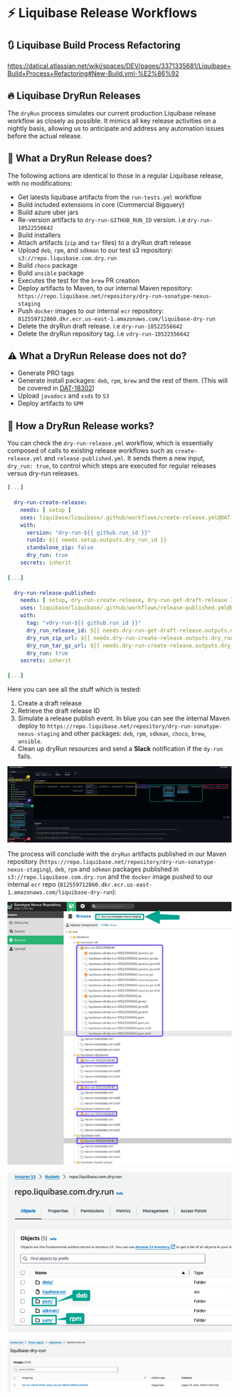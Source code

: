# :zap: Liquibase Release Workflows

## :arrows_clockwise: Liquibase Build Process Refactoring

https://datical.atlassian.net/wiki/spaces/DEV/pages/3371335681/Liquibase+Build+Process+Refactoring#New-Build.yml-%E2%86%92

## :fire: Liquibase DryRun Releases

The `dryRun` process simulates our current production Liquibase release workflow as closely as possible. It mimics all key release activities on a nightly basis, allowing us to anticipate and address any automation issues before the actual release.

## :star2: What a DryRun Release does?

The following actions are identical to those in a regular Liquibase release, with no modifications:

- Get latests liquibase artifacts from the `run-tests.yml` workflow
- Build included extensions in core (Commercial Bigquery)
- Build azure uber jars
- Re-version artifacts to `dry-run-GITHUB_RUN_ID` version. i.e `dry-run-10522556642`
- Build installers
- Attach artifacts (`zip` and `tar` files) to a dryRun draft release
- Upload `deb`, `rpm`, and `sdkman` to our test s3 repository: `s3://repo.liquibase.com.dry.run`
- Build `choco` package
- Build `ansible` package
- Executes the test for the `brew` PR creation
- Deploy artifacts to Maven, to our internal Maven repository: `https://repo.liquibase.net/repository/dry-run-sonatype-nexus-staging`
- Push `docker` images to our internal `ecr` repository: `812559712860.dkr.ecr.us-east-1.amazonaws.com/liquibase-dry-run`
- Delete the dryRun draft release. i.e `dry-run-10522556642`
- Delete the dryRun repository tag. i.e `vdry-run-10522556642`

## :warning: What a DryRun Release does not do?

- Generate PRO tags
- Generate install packages: `deb`, `rpm`, `brew` and the rest of them. (This will be covered in [DAT-18302](https://datical.atlassian.net/browse/DAT-18302))
- Upload `javadocs` and `xsds` to `S3`
- Deploy artifacts to `GPM`

## :wrench: How a DryRun Release works?

You can check the `dry-run-release.yml` workflow, which is essentially composed of calls to existing release workflows such as `create-release.yml` and `release-published.yml`. It sends them a new input, `dry_run: true`, to control which steps are executed for regular releases versus dry-run releases.

```yml
[...]

  dry-run-create-release:
    needs: [ setup ]
    uses: liquibase/liquibase/.github/workflows/create-release.yml@DAT-20180
    with:
      version: "dry-run-${{ github.run_id }}"
      runId: ${{ needs.setup.outputs.dry_run_id }}
      standalone_zip: false
      dry_run: true
    secrets: inherit

[...]

  dry-run-release-published:
    needs: [ setup, dry-run-create-release, dry-run-get-draft-release ]
    uses: liquibase/liquibase/.github/workflows/release-published.yml@DAT-20180
    with:
      tag: "vdry-run-${{ github.run_id }}"
      dry_run_release_id: ${{ needs.dry-run-get-draft-release.outputs.dry_run_release_id }}
      dry_run_zip_url: ${{ needs.dry-run-create-release.outputs.dry_run_zip_url }}
      dry_run_tar_gz_url: ${{ needs.dry-run-create-release.outputs.dry_run_tar_gz_url }}
      dry_run: true
    secrets: inherit

[...]
```

Here you can see all the stuff which is tested:

1. Create a draft release
2. Retrieve the draft release ID
3. Simulate a release publish event. In blue you can see the internal Maven deploy to `https://repo.liquibase.net/repository/dry-run-sonatype-nexus-staging` and other packages: `deb`, `rpm`, `sdkman`, `choco`, `brew`, `ansible`.
4. Clean up dryRun resources and send a **Slack** notification if the `dy-run` fails.

![](./doc/img/dry-run.png)

The process will conclude with the `dryRun` artifacts published in our Maven repository (`https://repo.liquibase.net/repository/dry-run-sonatype-nexus-staging`), `deb`, `rpm` and `sdkman` packages published in `s3://repo.liquibase.com.dry.run` and the `docker` image pushed to our internal `ecr` repo (`812559712860.dkr.ecr.us-east-1.amazonaws.com/liquibase-dry-run`):

![](./doc/img/nexus.png)

![](./doc/img/s3.png)

![](./doc/img/ecr.png)
